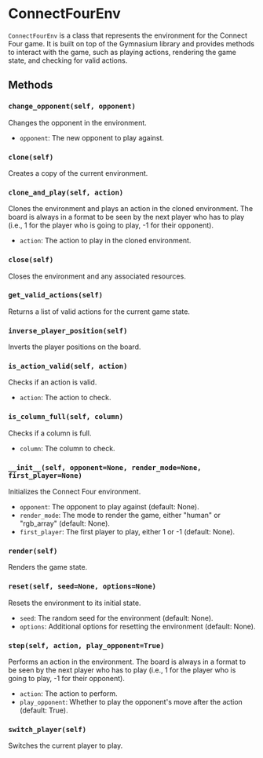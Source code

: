 # ConnectFourEnv

`ConnectFourEnv` is a class that represents the environment for the Connect Four game. It is built on top of the Gymnasium library and provides methods to interact with the game, such as playing actions, rendering the game state, and checking for valid actions.

## Methods

### `change_opponent(self, opponent)`

Changes the opponent in the environment.

- `opponent`: The new opponent to play against.

### `clone(self)`

Creates a copy of the current environment.

### `clone_and_play(self, action)`

Clones the environment and plays an action in the cloned environment. The board is always in a format to be seen by the next player who has to play (i.e., 1 for the player who is going to play, -1 for their opponent).

- `action`: The action to play in the cloned environment.

### `close(self)`

Closes the environment and any associated resources.

### `get_valid_actions(self)`

Returns a list of valid actions for the current game state.

### `inverse_player_position(self)`

Inverts the player positions on the board.

### `is_action_valid(self, action)`

Checks if an action is valid.

- `action`: The action to check.

### `is_column_full(self, column)`

Checks if a column is full.

- `column`: The column to check.

### `__init__(self, opponent=None, render_mode=None, first_player=None)`

Initializes the Connect Four environment.

- `opponent`: The opponent to play against (default: None).
- `render_mode`: The mode to render the game, either "human" or "rgb_array" (default: None).
- `first_player`: The first player to play, either 1 or -1 (default: None).

### `render(self)`

Renders the game state.

### `reset(self, seed=None, options=None)`

Resets the environment to its initial state.

- `seed`: The random seed for the environment (default: None).
- `options`: Additional options for resetting the environment (default: None).

### `step(self, action, play_opponent=True)`

Performs an action in the environment. The board is always in a format to be seen by the next player who has to play (i.e., 1 for the player who is going to play, -1 for their opponent).

- `action`: The action to perform.
- `play_opponent`: Whether to play the opponent's move after the action (default: True).

### `switch_player(self)`

Switches the current player to play.